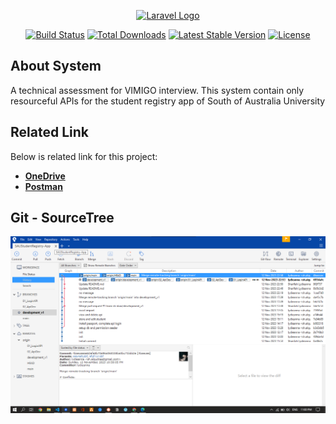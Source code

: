 <p align="center"><a href="https://laravel.com" target="_blank"><img src="https://raw.githubusercontent.com/laravel/art/master/logo-lockup/5%20SVG/2%20CMYK/1%20Full%20Color/laravel-logolockup-cmyk-red.svg" width="400" alt="Laravel Logo"></a></p>

<p align="center">
<a href="https://github.com/laravel/framework/actions"><img src="https://github.com/laravel/framework/workflows/tests/badge.svg" alt="Build Status"></a>
<a href="https://packagist.org/packages/laravel/framework"><img src="https://img.shields.io/packagist/dt/laravel/framework" alt="Total Downloads"></a>
<a href="https://packagist.org/packages/laravel/framework"><img src="https://img.shields.io/packagist/v/laravel/framework" alt="Latest Stable Version"></a>
<a href="https://packagist.org/packages/laravel/framework"><img src="https://img.shields.io/packagist/l/laravel/framework" alt="License"></a>
</p>

## About System

A technical assessment for VIMIGO interview. This system contain only resourceful APIs for the student registry app of South of Australia University

## Related Link
Below is related link for this project:

- **[OneDrive](https://umpedumy-my.sharepoint.com/:f:/g/personal/cb20050_student_umpsa_edu_my/EgpjJxher_dChceam_avAZwB0uyuUWyjY_CJPw3WOCI-IA?e=ohUOZe)**
- **[Postman](https://galactic-spaceship-133685.postman.co/workspace/SAUStudentRegistryApp~cbb375f3-a4f3-4c8c-964e-8b654432e991/collection/22922760-ae677cd4-1e53-4a81-8579-0537ba4ef1f6?action=share&creator=22922760&active-environment=22922760-72219a11-f38e-41bb-98de-0198ecabde68)**

## Git - SourceTree
![Git - SourceTree](image.png)
